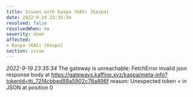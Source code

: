 ```yaml
---
title: Issues with Kaspa (KAS) [Kaspa]
date: 2022-9-19 23:35:34
resolved: false
resolvedWhen: no
severity: down
affected:
- Kaspa (KAS) [Kaspa]
section: issue
---
```


*2022-9-19 23:35:34* The gateway is unreachable: FetchError invalid json response body at https://gateways.kaffinp.xyz/kaspa/meta-info?tokenId=tti_72f4cbbed88a5902c78a896f reason: Unexpected token < in JSON at position 0